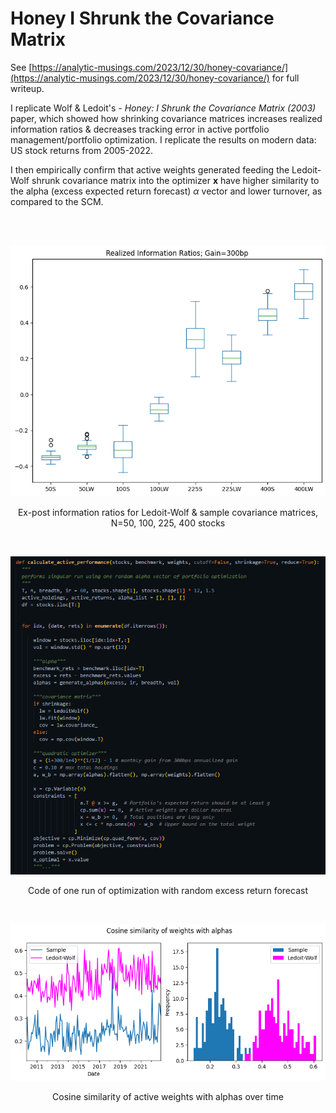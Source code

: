 # Honey I Shrunk the Covariance Matrix

 See [https://analytic-musings.com/2023/12/30/honey-covariance/](https://analytic-musings.com/2023/12/30/honey-covariance/) for full writeup.

I replicate Wolf & Ledoit's -  _Honey: I Shrunk the Covariance Matrix (2003)_ paper, which showed how shrinking covariance matrices increases realized information ratios & decreases tracking error in active portfolio management/portfolio optimization. I replicate the results on modern data: US stock returns from 2005-2022.

I then empirically confirm that active weights generated feeding the Ledoit-Wolf shrunk covariance matrix into the optimizer $\textbf{x}$ have higher similarity to the alpha (excess expected return forecast) $\alpha$ vector and lower turnover, as compared to the SCM.

<br>
<br>
<p align='center'>
<img src="pics/realized_ir_replicated.png">
<p align='center'>Ex-post information ratios for Ledoit-Wolf & sample covariance matrices, N=50, 100, 225, 400 stocks</p align='center'>
</p align='center'>
<br>
<p align='center'>
<img src="pics/code_3.png">
<p align='center'>Code of one run of optimization with random excess return forecast</p align='center'>
</p align='center'>
<br>
<p align='center'>
<img src="pics/cosine_tgt.png">
<p align='center'>Cosine similarity of active weights with alphas over time</p align='center'>
</p align='center'>